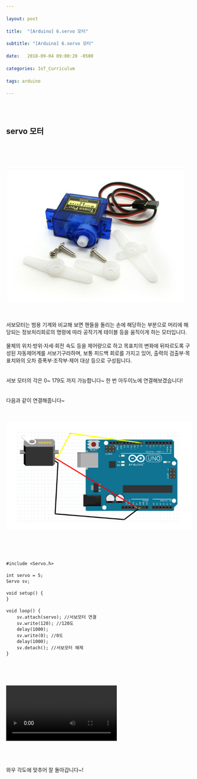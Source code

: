 ```yaml
---

layout: post

title:  "[Arduino] 6.servo 모터"

subtitle: "[Arduino] 6.servo 모터"

date:   2018-09-04 09:00:20 -0500

categories: IoT_Curriculum

tags: arduino

---
```


<br>
<br>

## servo 모터

<br>
<br>
<br>

![image](/image/Arduino_image/Arduino_image_24.png)

<br>
<br>
서보모터는 범용 기계와 비교해 보면 핸들을 돌리는 손에 해당하는 부분으로 머리에 해당되는 정보처리회로의 명령에 따라 공작기계 테이블 등을 움직이게 하는 모터입니다. 
<br>
<br>
물체의 위치·방위·자세·회전 속도 등을 제어량으로 하고 목표치의 변화에 뒤따르도록 구성된 자동제어계를 서보기구라하며, 보통 피드백 회로를 가지고 있어, 출력의 검출부·목표치와의 오차 증폭부·조작부·제어 대상 등으로 구성됩니다.
<br>
<br>
<br>
서보 모터의 각은 0~ 179도 까지 가능합니다~ 한 번 아두이노에 연결해보겠습니다!
<br>
<br>
<br>
다음과 같이 연결해줍니다~
<br>
<br>
<br>

![image](/image/Arduino_image/Arduino_image_25.png)

<br>
<br>
<br>

```
#include <Servo.h>

int servo = 5;
Servo sv;

void setup() {
}

void loop() {
    sv.attach(servo); //서보모터 연결
    sv.write(120); //120도
    delay(1000);
    sv.write(0); //0도
    delay(1000);
    sv.detach(); //서보모터 해제
}
```

<br>
<br>
<br>

<video src="/image/Arduino_image/Arduino_video_08.mp4" controls autoplay></video>

<br>
<br>
<br>
와우 각도에 맞추어 잘 돌아갑니다~!